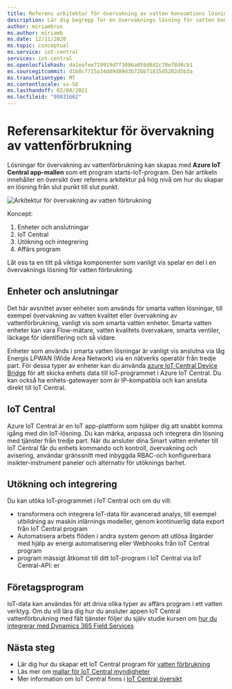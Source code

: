 ```yaml
---
title: Referens arkitektur för övervakning av vatten konsumtions lösning som skapats med Azure IoT Central | Microsoft Docs
description: Lär dig begrepp för en övervaknings lösning för vatten konsumtion som skapats med Azure IoT Central.
author: miriambrus
ms.author: miriamb
ms.date: 12/11/2020
ms.topic: conceptual
ms.service: iot-central
services: iot-central
ms.openlocfilehash: da1eafee719919d7f3086a059d8d2c70ef8d8cb1
ms.sourcegitcommit: d1b0cf715a34dd9d89d3b72bb71815d5202d5b3a
ms.translationtype: MT
ms.contentlocale: sv-SE
ms.lasthandoff: 02/08/2021
ms.locfileid: "99831662"
---
```

# <a name="water-consumption-monitoring-reference-architecture"></a>Referensarkitektur för övervakning av vattenförbrukning 

Lösningar för övervakning av vattenförbrukning kan skapas med **Azure IoT Central app-mallen** som ett program starts-IoT-program. Den här artikeln innehåller en översikt över referens arkitektur på hög nivå om hur du skapar en lösning från slut punkt till slut punkt. 

![Arkitektur för övervakning av vatten förbrukning](./media/concepts-waterconsumptionmonitoring-architecture/concepts-waterconsumptionmonitoring-architecture1.png)

Koncept:

1. Enheter och anslutningar  
1. IoT Central 
1. Utökning och integrering
1. Affärs program

Låt oss ta en titt på viktiga komponenter som vanligt vis spelar en del i en övervaknings lösning för vatten förbrukning.

## <a name="devices-and-connectivity"></a>Enheter och anslutningar 
Det här avsnittet avser enheter som används för smarta vatten lösningar, till exempel övervakning av vatten kvalitet eller övervakning av vattenförbrukning, vanligt vis som smarta vatten enheter. Smarta vatten enheter kan vara Flow-mätare, vatten kvalitets övervakare, smarta ventiler, läckage för identifiering och så vidare.

Enheter som används i smarta vatten lösningar är vanligt vis anslutna via låg Energis LPWAN (Wide Area Network) via en nätverks operatör från tredje part. För dessa typer av enheter kan du använda [azure IoT Central Device Bridge](../core/howto-build-iotc-device-bridge.md) för att skicka enhets data till IoT-programmet i Azure IoT Central. Du kan också ha enhets-gatewayer som är IP-kompatibla och kan ansluta direkt till IoT Central.

## <a name="iot-central"></a>IoT Central 
Azure IoT Central är en IoT app-plattform som hjälper dig att snabbt komma igång med din IoT-lösning. Du kan märka, anpassa och integrera din lösning med tjänster från tredje part.
När du ansluter dina Smart vatten enheter till IoT Central får du enhets kommando och kontroll, övervakning och avisering, användar gränssnitt med inbyggda RBAC-och konfigurerbara insikter-instrument paneler och alternativ för utöknings barhet. 


## <a name="extensibility-and-integrations"></a>Utökning och integrering
Du kan utöka IoT-programmet i IoT Central och om du vill:
* transformera och integrera IoT-data för avancerad analys, till exempel utbildning av maskin inlärnings modeller, genom kontinuerlig data export från IoT Central program
* Automatisera arbets flöden i andra system genom att utlösa åtgärder med hjälp av energi automatisering eller Webhooks från IoT Central program
* program mässigt åtkomst till ditt IoT-program i IoT Central via IoT Central-API: er

## <a name="business-applications"></a>Företagsprogram 
IoT-data kan användas för att driva olika typer av affärs program i ett vatten verktyg. Om du vill lära dig hur du ansluter appen IoT Central vattenförbrukning med fält tjänster följer du själv studie kursen om [hur du integrerar med Dynamics 365 Field Services](./how-to-configure-connected-field-services.md) 


## <a name="next-steps"></a>Nästa steg
* Lär dig hur du skapar ett IoT Central program för [vatten förbrukning](./tutorial-water-consumption-monitoring.md)
* Läs mer om [mallar för IoT Central myndigheter](./overview-iot-central-government.md)
* Mer information om IoT Central finns i [IoT Central översikt](../core/overview-iot-central.md)
